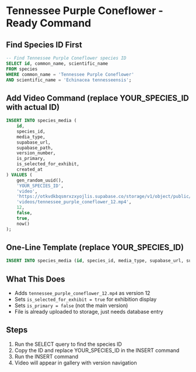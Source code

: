 # Tennessee Purple Coneflower - Ready Command

## Find Species ID First

```sql
-- Find Tennessee Purple Coneflower species ID
SELECT id, common_name, scientific_name 
FROM species 
WHERE common_name = 'Tennessee Purple Coneflower' 
AND scientific_name = 'Echinacea tennesseensis';
```

## Add Video Command (replace YOUR_SPECIES_ID with actual ID)

```sql
INSERT INTO species_media (
    id,
    species_id,
    media_type,
    supabase_url,
    supabase_path,
    version_number,
    is_primary,
    is_selected_for_exhibit,
    created_at
) VALUES (
    gen_random_uuid(),
    'YOUR_SPECIES_ID',
    'video',
    'https://otkvdkbqsmrxzxyojlis.supabase.co/storage/v1/object/public/species-media/videos/tennessee_purple_coneflower_12.mp4',
    'videos/tennessee_purple_coneflower_12.mp4',
    12,
    false,
    true,
    now()
);
```

## One-Line Template (replace YOUR_SPECIES_ID)

```sql
INSERT INTO species_media (id, species_id, media_type, supabase_url, supabase_path, version_number, is_primary, is_selected_for_exhibit, created_at) VALUES (gen_random_uuid(), 'YOUR_SPECIES_ID', 'video', 'https://otkvdkbqsmrxzxyojlis.supabase.co/storage/v1/object/public/species-media/videos/tennessee_purple_coneflower_12.mp4', 'videos/tennessee_purple_coneflower_12.mp4', 12, false, true, now());
```

## What This Does
- Adds `tennessee_purple_coneflower_12.mp4` as version 12
- Sets `is_selected_for_exhibit = true` for exhibition display
- Sets `is_primary = false` (not the main version)
- File is already uploaded to storage, just needs database entry

## Steps
1. Run the SELECT query to find the species ID
2. Copy the ID and replace YOUR_SPECIES_ID in the INSERT command
3. Run the INSERT command
4. Video will appear in gallery with version navigation